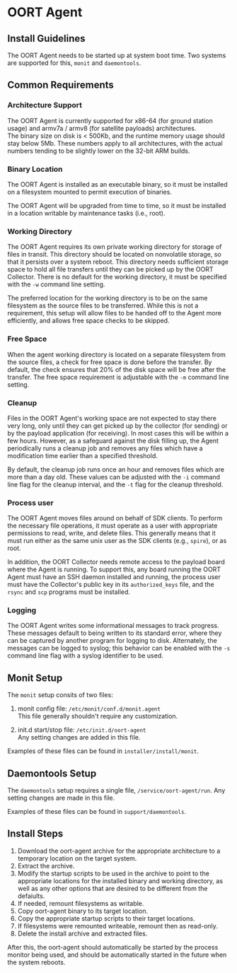 # OORT Agent

## Install Guidelines

The OORT Agent needs to be started up at system boot
time.  Two systems are supported for this,
`monit` and `daemontools`.

## Common Requirements

### Architecture Support

The OORT Agent is currently supported for x86-64 (for ground station usage) 
and armv7a / armv8 (for satellite payloads) architectures.   
The binary size on disk is < 500Kb, and the runtime memory usage should stay below 5Mb.
These numbers apply to all architectures, with the actual numbers tending to be slightly
lower on the 32-bit ARM builds.  

### Binary Location

The OORT Agent is installed as an executable binary, so it must be installed on a filesystem 
mounted to permit execution of binaries.

The OORT Agent will be upgraded from time to time, so it must be installed in a location writable
by maintenance tasks (i.e., root).

### Working Directory

The OORT Agent requires its own private working directory for storage of files in transit.
This directory should be located on nonvolatile storage, so that it persists over a system reboot.
This directory needs sufficient storage space to hold all file transfers until they can be picked
up by the OORT Collector.  There is no default for the working directory, it must be specified with
the `-w` command line setting.

The preferred location for the working directory is to be on the same filesystem as the source
files to be transferred.  While this is not a requirement, this setup will allow files to be
handed off to the Agent more efficiently, and allows free space checks to be skipped.

### Free Space

When the agent working directory is located on a separate filesystem from the source files, 
a check for free space is done before the transfer.  By default, the check ensures that 20% of the
disk space will be free after the transfer.  The free space requirement is adjustable with
the `-m` command line setting.

### Cleanup

Files in the OORT Agent's working space are not expected to stay there very long, only until
they can get picked up by the collector (for sending) or by the payload application (for
receiving).  In most cases this will be within a few hours.   However, as a safeguard against
the disk filling up, the Agent periodically runs a cleanup job and removes any files which have
a modification time earlier than a specified threshold.  

By default, the cleanup job runs once an hour and removes files which are more than a day old.
These values can be adjusted with the `-i` command line flag for the cleanup interval,
and the `-t` flag for the cleanup threshold.

### Process user

The OORT Agent moves files around on behalf of SDK clients.  To perform the necessary 
file operations, it must operate as a user with appropriate permissions to read, write, 
and delete files.  This generally means that it must run either as the same unix user 
as the SDK clients (e.g., `spire`), or as root.  

In addition, the OORT Collector needs remote access to the payload board where the Agent is
running.  To support this, any board running the OORT Agent must have an SSH daemon installed
and running, the process user must have the Collector's public key in its `authorized_keys` 
file, and the `rsync` and `scp` programs must be installed.

### Logging

The OORT Agent writes some informational messages to track progress.  These messages default
to being written to its standard error, where they can be captured by another program for
logging to disk.  Alternately, the messages can be logged to syslog;  this behavior can be 
enabled with the `-s` command line flag with a syslog identifier to be used.

## Monit Setup

The `monit` setup consits of two files:
1. monit config file: `/etc/monit/conf.d/monit.agent`  
This file generally shouldn't require any customization.

2. init.d start/stop file: `/etc/init.d/oort-agent`  
Any setting changes are added in this file.

Examples of these files can be found in `installer/install/monit`.

## Daemontools Setup

The `daemontools` setup requires a single file, `/service/oort-agent/run`.
Any setting changes are made in this file.

Examples of these files can be found in `support/daemontools`.


## Install Steps

1. Download the oort-agent archive for the appropriate architecture to a temporary
location on the target system.
2. Extract the archive.
3. Modify the startup scripts to be used in the archive to point to the appropriate 
locations for the installed binary and working directory, as well as any other options 
that are desired to be different from the defaiults.
4. If needed, remount filesystems as writable.
5. Copy oort-agent binary to its target location.
6. Copy the appropriate startup scripts to their target locations.
7. If filesystems were remounted writeable, remount then as read-only.
8. Delete the install archive and extracted files.

After this, the oort-agent should automatically be started by the process monitor
being used, and should be automatically started in the future when the system reboots.
